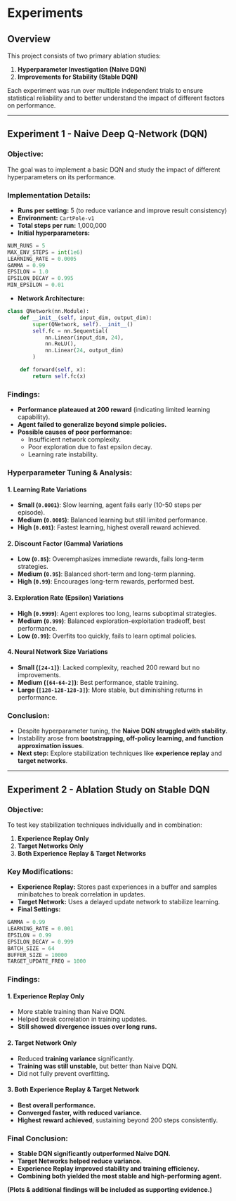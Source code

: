 # Experiments

## Overview

This project consists of two primary ablation studies:

1. **Hyperparameter Investigation (Naive DQN)**
2. **Improvements for Stability (Stable DQN)**

Each experiment was run over multiple independent trials to ensure statistical reliability and to better understand the impact of different factors on performance.

---

## **Experiment 1 - Naive Deep Q-Network (DQN)**

### **Objective:**
The goal was to implement a basic DQN and study the impact of different hyperparameters on its performance.

### **Implementation Details:**
- **Runs per setting:** 5 (to reduce variance and improve result consistency)
- **Environment:** `CartPole-v1`
- **Total steps per run:** 1,000,000
- **Initial hyperparameters:**
  
```python
NUM_RUNS = 5
MAX_ENV_STEPS = int(1e6)
LEARNING_RATE = 0.0005
GAMMA = 0.99
EPSILON = 1.0
EPSILON_DECAY = 0.995
MIN_EPSILON = 0.01
```

- **Network Architecture:**
  
```python
class QNetwork(nn.Module):
    def __init__(self, input_dim, output_dim):
        super(QNetwork, self).__init__()
        self.fc = nn.Sequential(
            nn.Linear(input_dim, 24),
            nn.ReLU(),
            nn.Linear(24, output_dim)
        )

    def forward(self, x):
        return self.fc(x)
```

### **Findings:**
- **Performance plateaued at 200 reward** (indicating limited learning capability).
- **Agent failed to generalize beyond simple policies.**
- **Possible causes of poor performance:**
  - Insufficient network complexity.
  - Poor exploration due to fast epsilon decay.
  - Learning rate instability.

### **Hyperparameter Tuning & Analysis:**

#### **1. Learning Rate Variations**
- **Small (`0.0001`)**: Slow learning, agent fails early (10-50 steps per episode).
- **Medium (`0.0005`)**: Balanced learning but still limited performance.
- **High (`0.001`)**: Fastest learning, highest overall reward achieved.

#### **2. Discount Factor (Gamma) Variations**
- **Low (`0.85`)**: Overemphasizes immediate rewards, fails long-term strategies.
- **Medium (`0.95`)**: Balanced short-term and long-term planning.
- **High (`0.99`)**: Encourages long-term rewards, performed best.

#### **3. Exploration Rate (Epsilon) Variations**
- **High (`0.9999`)**: Agent explores too long, learns suboptimal strategies.
- **Medium (`0.999`)**: Balanced exploration-exploitation tradeoff, best performance.
- **Low (`0.99`)**: Overfits too quickly, fails to learn optimal policies.

#### **4. Neural Network Size Variations**
- **Small (`[24-1]`)**: Lacked complexity, reached 200 reward but no improvements.
- **Medium (`[64-64-2]`)**: Best performance, stable training.
- **Large (`[128-128-128-3]`)**: More stable, but diminishing returns in performance.

### **Conclusion:**
- Despite hyperparameter tuning, the **Naive DQN struggled with stability**.
- Instability arose from **bootstrapping, off-policy learning, and function approximation issues**.
- **Next step:** Explore stabilization techniques like **experience replay** and **target networks**.

---

## **Experiment 2 - Ablation Study on Stable DQN**

### **Objective:**
To test key stabilization techniques individually and in combination:

1. **Experience Replay Only**
2. **Target Networks Only**
3. **Both Experience Replay & Target Networks**

### **Key Modifications:**
- **Experience Replay:** Stores past experiences in a buffer and samples minibatches to break correlation in updates.
- **Target Network:** Uses a delayed update network to stabilize learning.
- **Final Settings:**

```python
GAMMA = 0.99
LEARNING_RATE = 0.001
EPSILON = 0.99
EPSILON_DECAY = 0.999
BATCH_SIZE = 64
BUFFER_SIZE = 10000
TARGET_UPDATE_FREQ = 1000
```

### **Findings:**

#### **1. Experience Replay Only**
- More stable training than Naive DQN.
- Helped break correlation in training updates.
- **Still showed divergence issues over long runs.**

#### **2. Target Network Only**
- Reduced **training variance** significantly.
- **Training was still unstable**, but better than Naive DQN.
- Did not fully prevent overfitting.

#### **3. Both Experience Replay & Target Network**
- **Best overall performance.**
- **Converged faster, with reduced variance.**
- **Highest reward achieved**, sustaining beyond 200 steps consistently.

### **Final Conclusion:**
- **Stable DQN significantly outperformed Naive DQN.**
- **Target Networks helped reduce variance.**
- **Experience Replay improved stability and training efficiency.**
- **Combining both yielded the most stable and high-performing agent.**

**(Plots & additional findings will be included as supporting evidence.)**


